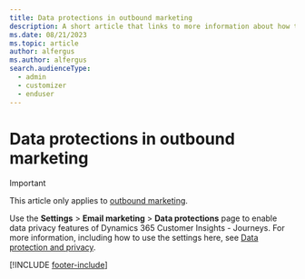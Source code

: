 ```yaml
---
title: Data protections in outbound marketing
description: A short article that links to more information about how to enable data privacy features and comply with data privacy laws and regulations in outbound marketing.
ms.date: 08/21/2023
ms.topic: article
author: alfergus
ms.author: alfergus
search.audienceType: 
  - admin
  - customizer
  - enduser
---
```


# Data protections in outbound marketing

> [!IMPORTANT]
> This article only applies to [outbound marketing](/dynamics365/marketing/user-guide).

Use the **Settings** > **Email marketing** > **Data protections** page to enable data privacy features of Dynamics 365 Customer Insights - Journeys. For more information, including how to use the settings here, see [Data protection and privacy](privacy.md).

[!INCLUDE [footer-include](./includes/footer-banner.md)]
